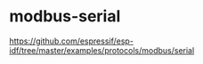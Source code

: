 
# modbus-serial


<https://github.com/espressif/esp-idf/tree/master/examples/protocols/modbus/serial>
